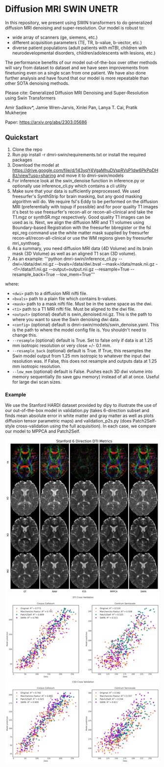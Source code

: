 # Diffusion MRI SWIN UNETR

In this repository, we present using SWIN transformers to do generalized diffusion MRI denoising and super-resolution. Our model is robust to:
- wide array of scanners (ge, siemens, etc.)
- different acquisition parameters (TE, TR, b-value, b-vector, etc.)
- diverse patient populations (adult patients with mTBI, children with neurodevelopmental disorders, children/adolescents with lesions, etc.)

The performance benefits of our model out-of-the-box over other methods will vary from dataset to dataset and we have seen improvements from finetuning even on a single scan from one patient. We have also done further analysis and have found that our model is more repeatable than other SOTA denoising methods.

Please cite:
Generalized Diffusion MRI Denoising and Super-Resolution using Swin Transformers

Amir Sadikov*, Jamie Wren-Jarvis, Xinlei Pan, Lanya T. Cai, Pratik Mukherjee

Paper: https://arxiv.org/abs/2303.05686


## Quickstart
1. Clone the repo
2. Run pip install -r dmri-swin/requirements.txt or install the required packages
3. Download the model at https://drive.google.com/file/d/143yqY4VgaMhuDVspRVsP1dw6PkPpDH8z/view?usp=sharing and move it to dmri-swin/models
4. For inference look at the swin_denoise function in inference.py or optionally use inference_cli.py which contains a cli utility
5. Make sure that your data is sufficiently preprocessed. We used freesurfer's SynthStrip for brain masking, but any good masking algorithm will do. We require fsl's Eddy to be performed on the diffusion MRI (preferentially with topup if possible) and for poor quality T1 images it's best to use freesurfer's recon-all or recon-all-clinical and take the T1.mgz or synthSR.mgz respectively. Good quality T1 images can be used as is. Next, we align the diffusion MRI and T1 volumes using Boundary-based Registration with the freesurfer bbregister or the fsl epi_reg command use the white matter mask supplied by freesurfer recon-all/recon-all-clinical or use the WM regions given by freesurfer mri_synthseg.
6. As a summary, you need diffusion MRI data (4D Volume) and its brain mask (3D Volume) as well as an aligned T1 scan (3D volume).
7. As an example: '''python dmri-swin/inference_cli.py --dwi=/data/dwi.nii.gz --bvals=/data/dwi.bval --mask=/data/mask.nii.gz --t1=/data/t1.nii.gz --output=output.nii.gz --resample=True --resample_back=True --low_mem=True'''

where:
- `<dwi>` path to a diffusion MRI nifti file.
- `<bvals>` path to a plain file which contains b-values.
- `<mask>` path to a mask nifti file. Must be in the same space as the dwi.
- `<t1>` path to a T1 MRI nifti file. Must be aligned to the dwi file.
- `<output>` (optional) deafult is swin_denoised.nii.gz. This is the path to where you want to save the Swin denoising dwi data.
- `<config>` (optional) default is dmri-swin/models/swin_denoise.yaml. This is the path to where the model config file is. You shouldn't need to change this.
- `--resample` (optional) default is True. Set to false only if data is at 1.25 mm isotropic resolution or very close +/- 0.1 mm.
- `--resample_back` (optional) default is True. If True, this resamples the Swin model output from 1.25 mm isotropic to whatever the input dwi resolution was. If False, this does not resample and outputs data at 1.25 mm isotropic resolution.
- `--low_mem` (optional) default is False. Pushes each 3D dwi volume into memory sequentially (to save gpu memory) instead of all at once. Useful for large dwi scan sizes.

### Example
We use the Stanford HARDI dataset provided by dipy to illustrate the use of our out-of-the-box model in validation.py (takes 6-direction subset and finds mean absolute error in white matter and gray matter as well as plots diffusion tensor parametric maps) and validation_p2s.py (does Patch2Self-style cross-validation using the full acquisition). In each case, we compare our model to MPPCA and Patch2Self.

![DTI Example](figs/stanford_dti_metrics.png)
![P2S DTI Example](figs/dti_cross_val.png)
![P2S CSD Example](figs/csd_cross_val.png)